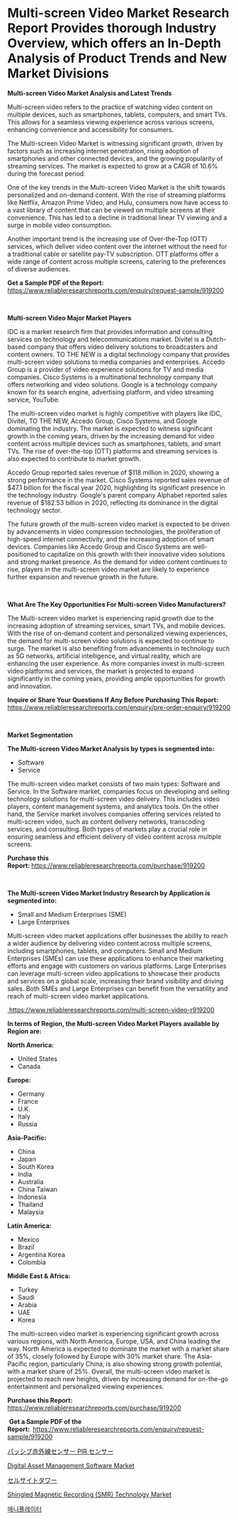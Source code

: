 <p><h1>Multi-screen Video Market Research Report Provides thorough Industry Overview, which offers an In-Depth Analysis of Product Trends and New Market Divisions</h1></p><p><strong>Multi-screen Video Market Analysis and Latest Trends</strong></p>
<p><p>Multi-screen video refers to the practice of watching video content on multiple devices, such as smartphones, tablets, computers, and smart TVs. This allows for a seamless viewing experience across various screens, enhancing convenience and accessibility for consumers.</p><p>The Multi-screen Video Market is witnessing significant growth, driven by factors such as increasing internet penetration, rising adoption of smartphones and other connected devices, and the growing popularity of streaming services. The market is expected to grow at a CAGR of 10.6% during the forecast period.</p><p>One of the key trends in the Multi-screen Video Market is the shift towards personalized and on-demand content. With the rise of streaming platforms like Netflix, Amazon Prime Video, and Hulu, consumers now have access to a vast library of content that can be viewed on multiple screens at their convenience. This has led to a decline in traditional linear TV viewing and a surge in mobile video consumption.</p><p>Another important trend is the increasing use of Over-the-Top (OTT) services, which deliver video content over the internet without the need for a traditional cable or satellite pay-TV subscription. OTT platforms offer a wide range of content across multiple screens, catering to the preferences of diverse audiences.</p></p>
<p><strong>Get a Sample PDF of the Report:&nbsp;</strong> <a href="https://www.reliableresearchreports.com/enquiry/request-sample/919200">https://www.reliableresearchreports.com/enquiry/request-sample/919200</a></p>
<p>&nbsp;</p>
<p><strong>Multi-screen Video Major Market Players</strong></p>
<p><p>IDC is a market research firm that provides information and consulting services on technology and telecommunications market. Divitel is a Dutch-based company that offers video delivery solutions to broadcasters and content owners. TO THE NEW is a digital technology company that provides multi-screen video solutions to media companies and enterprises. Accedo Group is a provider of video experience solutions for TV and media companies. Cisco Systems is a multinational technology company that offers networking and video solutions. Google is a technology company known for its search engine, advertising platform, and video streaming service, YouTube.</p><p>The multi-screen video market is highly competitive with players like IDC, Divitel, TO THE NEW, Accedo Group, Cisco Systems, and Google dominating the industry. The market is expected to witness significant growth in the coming years, driven by the increasing demand for video content across multiple devices such as smartphones, tablets, and smart TVs. The rise of over-the-top (OTT) platforms and streaming services is also expected to contribute to market growth.</p><p>Accedo Group reported sales revenue of $118 million in 2020, showing a strong performance in the market. Cisco Systems reported sales revenue of $47.1 billion for the fiscal year 2020, highlighting its significant presence in the technology industry. Google's parent company Alphabet reported sales revenue of $182.53 billion in 2020, reflecting its dominance in the digital technology sector.</p><p>The future growth of the multi-screen video market is expected to be driven by advancements in video compression technologies, the proliferation of high-speed internet connectivity, and the increasing adoption of smart devices. Companies like Accedo Group and Cisco Systems are well-positioned to capitalize on this growth with their innovative video solutions and strong market presence. As the demand for video content continues to rise, players in the multi-screen video market are likely to experience further expansion and revenue growth in the future.</p></p>
<p>&nbsp;</p>
<p><strong>What Are The Key Opportunities For Multi-screen Video Manufacturers?</strong></p>
<p><p>The Multi-screen video market is experiencing rapid growth due to the increasing adoption of streaming services, smart TVs, and mobile devices. With the rise of on-demand content and personalized viewing experiences, the demand for multi-screen video solutions is expected to continue to surge. The market is also benefiting from advancements in technology such as 5G networks, artificial intelligence, and virtual reality, which are enhancing the user experience. As more companies invest in multi-screen video platforms and services, the market is projected to expand significantly in the coming years, providing ample opportunities for growth and innovation.</p></p>
<p><strong>Inquire or Share Your Questions If Any Before Purchasing This Report:</strong> <a href="https://www.reliableresearchreports.com/enquiry/pre-order-enquiry/919200">https://www.reliableresearchreports.com/enquiry/pre-order-enquiry/919200</a></p>
<p>&nbsp;</p>
<p><strong>Market Segmentation</strong></p>
<p><strong>The Multi-screen Video Market Analysis by types is segmented into:</strong></p>
<p><ul><li>Software</li><li>Service</li></ul></p>
<p><p>The multi-screen video market consists of two main types: Software and Service. In the Software market, companies focus on developing and selling technology solutions for multi-screen video delivery. This includes video players, content management systems, and analytics tools. On the other hand, the Service market involves companies offering services related to multi-screen video, such as content delivery networks, transcoding services, and consulting. Both types of markets play a crucial role in ensuring seamless and efficient delivery of video content across multiple screens.</p></p>
<p><strong>Purchase this Report:&nbsp;</strong><a href="https://www.reliableresearchreports.com/purchase/919200">https://www.reliableresearchreports.com/purchase/919200</a></p>
<p>&nbsp;</p>
<p><strong>The Multi-screen Video Market Industry Research by Application is segmented into:</strong></p>
<p><ul><li>Small and Medium Enterprises (SME)</li><li>Large Enterprises</li></ul></p>
<p><p>Multi-screen video market applications offer businesses the ability to reach a wider audience by delivering video content across multiple screens, including smartphones, tablets, and computers. Small and Medium Enterprises (SMEs) can use these applications to enhance their marketing efforts and engage with customers on various platforms. Large Enterprises can leverage multi-screen video applications to showcase their products and services on a global scale, increasing their brand visibility and driving sales. Both SMEs and Large Enterprises can benefit from the versatility and reach of multi-screen video market applications.</p></p>
<p><a href="https://www.reliableresearchreports.com/multi-screen-video-r919200">&nbsp;https://www.reliableresearchreports.com/multi-screen-video-r919200</a></p>
<p><strong>In terms of Region, the Multi-screen Video Market Players available by Region are:</strong></p>
<p>
    <p> <strong> North America: </strong>
        <ul>
            <li>United States</li>
            <li>Canada</li>
        </ul>
        </p> 
    <p> <strong> Europe: </strong>
        <ul>
            <li>Germany</li>
            <li>France</li>
            <li>U.K.</li>
            <li>Italy</li>
            <li>Russia</li>
        </ul>
        </p> 
    <p> <strong> Asia-Pacific: </strong>
        <ul>
            <li>China</li>
            <li>Japan</li>
            <li>South Korea</li>
            <li>India</li>
            <li>Australia</li>
            <li>China Taiwan</li>
            <li>Indonesia</li>
            <li>Thailand</li>
            <li>Malaysia</li>
        </ul>
        </p> 
    <p> <strong> Latin America: </strong>
        <ul>
            <li>Mexico</li>
            <li>Brazil</li>
            <li>Argentina Korea</li>
            <li>Colombia</li>
        </ul>
        </p> 
    <p> <strong> Middle East & Africa: </strong>
        <ul>
            <li>Turkey</li>
            <li>Saudi</li>
            <li>Arabia</li>
            <li>UAE</li>
            <li>Korea</li>
        </ul>
    </p>
    </p>
<p><p>The multi-screen video market is experiencing significant growth across various regions, with North America, Europe, USA, and China leading the way. North America is expected to dominate the market with a market share of 35%, closely followed by Europe with 30% market share. The Asia-Pacific region, particularly China, is also showing strong growth potential, with a market share of 25%. Overall, the multi-screen video market is projected to reach new heights, driven by increasing demand for on-the-go entertainment and personalized viewing experiences.</p></p>
<p><strong>Purchase this Report: </strong><a href="https://www.reliableresearchreports.com/purchase/919200">https://www.reliableresearchreports.com/purchase/919200</a></p>
<p>&nbsp;<strong>Get a Sample PDF of the Report:&nbsp;&nbsp;</strong><a href="https://www.reliableresearchreports.com/enquiry/request-sample/919200">https://www.reliableresearchreports.com/enquiry/request-sample/919200</a></p>
<p><strong></strong></p>
<p><p><a href="https://medium.com/@jack3lambert/%E6%AC%A1%E3%81%AE%E6%96%87%E7%AB%A0%E3%82%92%E6%97%A5%E6%9C%AC%E8%AA%9E%E3%81%AB%E7%BF%BB%E8%A8%B3%E3%81%99%E3%82%8B-passive-infrared-sensor-pir-sensor-market-analysis-and-size-forecasted-for-period-c24dec3a9ec2">パッシブ赤外線センサー PIR センサー</a></p><p><a href="https://www.linkedin.com/pulse/digital-asset-management-software-market-share-evolution-growth-wkxce">Digital Asset Management Software Market</a></p><p><a href="https://github.com/ddwcuskozol07187/Market-Research-Report-List-2/blob/main/639931463386.md">セルサイトタワー</a></p><p><a href="https://github.com/MaraKoelpin2023/Market-Research-Report-List-1/blob/main/shingled-magnetic-recording-smr-technology-market.md">Shingled Magnetic Recording (SMR) Technology Market</a></p><p><a href="https://medium.com/@kimwiegand/%EB%A7%88%EC%BC%93-%EC%A1%B0%EC%9E%91%EC%9E%90%EB%8A%94-%EC%8B%9C%EC%9E%A5-%EC%A0%90%EC%9C%A0%EC%9C%A8-%EC%8B%9C%EC%9E%A5-%ED%8A%B8%EB%A0%8C%EB%93%9C-%EB%B0%8F-%EC%8B%9C%EC%9E%A5-%EC%84%B1%EC%9E%A5%EC%97%90-%EA%B4%80%ED%95%9C-%EC%A0%95%EB%B3%B4%EB%A5%BC-%EC%A0%9C%EA%B3%B5%ED%95%A9%EB%8B%88%EB%8B%A4-ed41c9096f43">매니퓰레이터</a></p></p>
